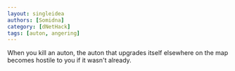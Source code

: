 ```yaml
---
layout: singleidea
authors: [Somidna]
category: [dNetHack]
tags: [auton, angering]
---
```

When you kill an auton, the auton that upgrades itself elsewhere on the map
becomes hostile to you if it wasn't already.
